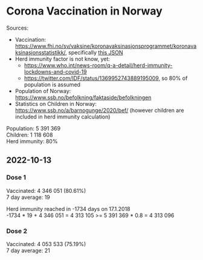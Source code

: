 # Corona Vaccination in Norway

Sources:

- Vaccination: <https://www.fhi.no/sv/vaksine/koronavaksinasjonsprogrammet/koronavaksinasjonsstatistikk/>, specifically [this JSON](https://www.fhi.no/api/chartdata/api/99119)
- Herd immunity factor is not know, yet:
  - <https://www.who.int/news-room/q-a-detail/herd-immunity-lockdowns-and-covid-19>
  - <https://twitter.com/IDF/status/1369952743889195009>, so 80% of population is assumed
- Population of Norway: <https://www.ssb.no/befolkning/faktaside/befolkningen>
- Statistics on Children in Norway: https://www.ssb.no/a/barnogunge/2020/bef/ (however children are included in herd immunity calculation)

Population: 5 391 369  
Children: 1 118 608  
Herd immunity: 80%  

## 2022-10-13

### Dose 1

Vaccinated: 4 346 051 (80.61%)  
7 day average: 19

Herd immunity reached in -1734 days on 17.1.2018  
-1734 * 19 + 4 346 051 = 4 313 105 >= 5 391 369 * 0.8 = 4 313 096

### Dose 2

Vaccinated: 4 053 533 (75.19%)  
7 day average: 21

